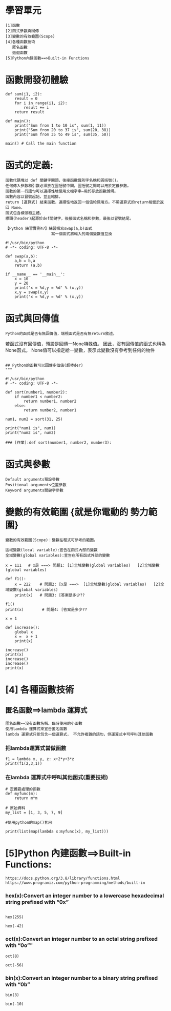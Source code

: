 # 學習單元
```
[1]函數
[2]函式參數與回傳
[3]變數的有效範圍(Scope)
[4]各種函數技術
   匿名函數
   遞迴函數
[5]Python內建函數==>Built-in Functions
```
# 函數開發初體驗
```
def sum(i1, i2):
    result = 0
    for i in range(i1, i2):
        result += i
    return result

def main():
    print("Sum from 1 to 10 is", sum(1, 11)) 
    print("Sum from 20 to 37 is", sum(20, 38))
    print("Sum from 35 to 49 is", sum(35, 50))

main() # Call the main function
```
# 函式的定義:
```
函數代碼塊以 def 關鍵字開頭，後接函數識別字名稱和圓括號()。
任何傳入參數和引數必須放在圓括號中間。圓括號之間可以用於定義參數。
函數的第一行語句可以選擇性地使用文檔字串—用於存放函數說明。
函數內容以冒號起始，並且縮排。
return [運算式] 結束函數，選擇性地返回一個值給調用方。不帶運算式的return相當於返回 None。
函式包含標頭和主體。
標頭(header)起源於def關鍵字，後接函式名稱和參數，最後以冒號結尾。
```

```
【Python 練習實例47】練習撰寫swap(a,b)函式
                    寫一個函式將輸入的兩個變數值互換
```

```
#!/usr/bin/python
# -*- coding: UTF-8 -*-
 
def swap(a,b):
    a,b = b,a
    return (a,b)
 
if __name__ == '__main__':
    x = 10
    y = 20
    print('x = %d,y = %d' % (x,y))
    x,y = swap(x,y)
    print('x = %d,y = %d' % (x,y))
```


# 函式與回傳值
```
Python的函式是否有無回傳值，端視函式是否有無return敘述。

```
若函式沒有回傳值，預設是回傳一None特殊值。
因此，沒有回傳值的函式也稱為None函式。
None值可以指定給一變數，表示此變數沒有參考到任何的物件
```

## Python的函數可以回傳多個值(超棒der)
"""

#!/usr/bin/python 
# -*- coding: UTF-8 -*- 

def sort(number1, number2):
    if number1 < number2:
        return number1, number2
    else:
        return number2, number1

num1, num2 = sort(31, 25)

print("num1 is", num1)
print("num2 is", num2)

### [作業]:def sort(number1, number2, number3):
```
# 函式與參數
```
Default arguments預設參數
Positional arguments位置參數
Keyword arguments關鍵字參數
```

# 變數的有效範圍 {就是你電動的  勢力範圍}
```
變數的有效範圍(Scope)：變數在程式可參考的範圍。

區域變數(local variable):宣告在函式內部的變數
全域變數(global variables):宣告在所有函式外部的變數
```
```
x = 111   # x是 ===> 問題1: [1]全域變數(global variables)   [2]全域變數(global variables)

def f1():
    x = 222    # 問題2: [x是 ===>  [1]全域變數(global variables)   [2]全域變數(global variables)
    print(x)   # 問題3: [答案是多少??

f1()
print(x)        # 問題4: [答案是多少??
```

```
x = 1

def increase():
    global x
    x =  x + 1
    print(x) 

increase()
print(x)
increase()
increase()
print(x)
```
# [4] 各種函數技術

## 匿名函數==>lambda 運算式
```
匿名函數==沒有函數名稱、臨時使用的小函數
使用lambda 運算式來宣告匿名函數
lambda 運算式只能包含一個運算式， 不允許複雜的語句，但運算式中可呼叫其他函數
```

### 把lambda運算式當做函數
```
f1 = lambda x, y, z: x+2*y+3*z
print(f1(2,3,1))
```

### 在lambda 運算式中呼叫其他函式(重要技術)
```
# 定義要處理的函數
def myfunc(m):
    return m*m

# 原始資料
my_list = [1, 3, 5, 7, 9]

#使用python的map()套用

print(list(map(lambda x:myfunc(x), my_list)))
```

# [5]Python 內建函數==>Built-in Functions:

```
https://docs.python.org/3.8/library/functions.html
https://www.programiz.com/python-programming/methods/built-in
```

### hex(x):Convert an integer number to a lowercase hexadecimal string prefixed with “0x”
```

hex(255)

hex(-42)

```
### oct(x):Convert an integer number to an octal string prefixed with “0o”"
```
oct(8)

oct(-56)

```
### bin(x):Convert an integer number to a binary string prefixed with “0b”
```
bin(3)

bin(-10)
```
